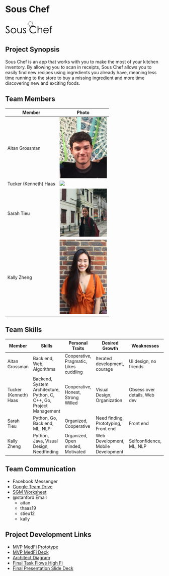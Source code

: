 # Sous Chef
<img src="./images/sousChef@2x.png" width="150">

## Project Synopsis
Sous Chef is an app that works with you to make the most of your kitchen inventory. By allowing you to scan in receipts, Sous Chef allows you to easily find new recipes using ingredients you already have, meaning less time running to the store to buy a missing ingredient and more time discovering new and exciting foods. 


## Team Members
| Member                | Photo                                         |
| --------------------- | --------------------------------------------- |
| Aitan Grossman        | <img src="./images/Headshot.jpg" width="150"> |
| Tucker (Kenneth) Haas | <img src="./images/tucker.png" width="150"> |
| Sarah Tieu            | <img src="./images/sarahtieu.png" width="150"> |
| Kally Zheng           | <img src="./images/KallyHeadshot.JPG" width="150"> |

## Team Skills
| Member                | Skills                        | Personal Traits  | Desired Growth | Weaknesses |
| --------------------- | ----------------------------- | ---------------- | -------------- | ---------- |
| Aitan Grossman        | Back end, Web, Algorithms | Cooperative, Pragmatic, Likes cuddling | Iterated development, courage | UI design, no friends |
| Tucker (Kenneth) Haas | Backend, System Architecture, Python, C, C++, Go, Project Management | Cooperative, Honest, Strong Willed | Visual Design, Organization | Obsess over details, Web dev
| Sarah Tieu            | Python, Go, Back end, ML, NLP | Organized, Cooperative | Need finding, Prototyping, Front end | Front end |
| Kally Zheng           | Python, Java, Visual Design, Needfinding |  Organized, Open minded, Motivated | Web Development, Mobile Development | Selfconfidence, ML, NLP

## Team Communication
* Facebook Messenger
* [Google Team Drive](https://drive.google.com/drive/u/0/folders/0APuBDtZh-TEUUk9PVA)
* [SGM Worksheet](https://docs.google.com/forms/d/1GayYOwG_QavQE4iNx63emikCSeXUXO9Gq0VRaRGm9ok/edit?usp=sharing)
* @stanford Email
    * aitan
    * thaas19
    * stieu12
    * kally

## Project Development Links
* [MVP MedFi Prototype](https://www.figma.com/file/0JRclKkp0c06P6moQMxWfQWN/Sous-Chef-MVP-MedFI-Proto?node-id=2%3A3384)
* [MVP MedFi Deck](https://www.figma.com/file/b4sVb5f3KkHnT6it5BeGCF/Sous-Chef-Midpoint-Deck?node-id=136%3A0)
* [Architect Diagram](https://www.figma.com/file/HSr99DSo8c236SLtKktWuPxK/Sous-Chef-Architect-Diagram?node-id=0%3A1)
* [Final Task Flows High Fi](https://www.figma.com/file/TcBJpgaNvwLMNYh6COSdq0XC/Final-Screenshots-Sous-Chef?node-id=0%3A1)
* [Final Presentation Slide Deck](https://docs.google.com/presentation/d/1FB96UFzmVE-LJv-mRn8cfQS1YY8GawSMxC1DoYec8z4/edit?usp=sharing)
